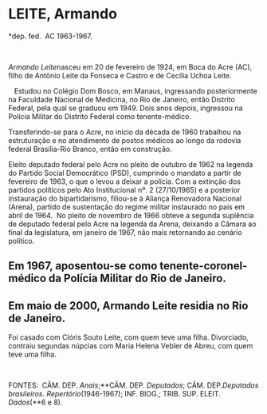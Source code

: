 LEITE, Armando
==============

\*dep. fed.  AC 1963-1967.

 

*Armando Leite*nasceu em 20 de fevereiro de 1924, em Boca do Acre (AC),
filho de Antônio Leite da Fonseca e Castro e de Cecília Uchoa Leite.

   Estudou no Colégio Dom Bosco, em Manaus, ingressando posteriormente
na Faculdade Nacional de Medicina, no Rio de Janeiro, então Distrito
Federal, pela qual se graduou em 1949. Dois anos depois, ingressou na
Polícia Militar do Distrito Federal como tenente-médico.

Transferindo-se para o Acre, no início da década de 1960 trabalhou na
estruturação e no atendimento de postos médicos ao longo da rodovia
federal Brasília-Rio Branco, então em construção.  

Eleito deputado federal pelo Acre no pleito de outubro de 1962 na
legenda do Partido Social Democrático (PSD), cumprindo o mandato a
partir de fevereiro de 1963, o que o levou a deixar a polícia. Com a
extinção dos partidos políticos pelo Ato Institucional nº. 2
(27/10/1965) e a posterior instauração do bipartidarismo, filiou­-se à
Aliança Renovadora Nacional (Arena), partido de sustentação do regime
militar instaurado no país em abril de 1964.  No pleito de novembro de
1966 obteve a segunda suplência de deputado fede­ral pelo Acre na
legenda da Arena, deixando a Câmara ao final da legislatura, em janeiro
de 1967, não mais retornando ao cenário político.

Em 1967, aposentou-se como tenente-coronel-médico da Polícia Militar do Rio de Janeiro.
---------------------------------------------------------------------------------------

Em maio de 2000, Armando Leite residia no Rio de Janeiro.
---------------------------------------------------------

Foi casado com Clóris Souto Leite, com quem teve uma filha. Divorciado,
contraiu segundas núpcias com Maria Helena Vebler de Abreu, com quem
teve uma filha.

 

FONTES:  CÂM. DEP. *Anais*;**CÂM. DEP. *De*­*putados*; CÂM.
DEP.*Deputados brasileiros. Repertório*(1946-1967); INF. BIOG.; TRIB.
SUP. ELEIT. *Dados*(**6 e 8).

 

 
